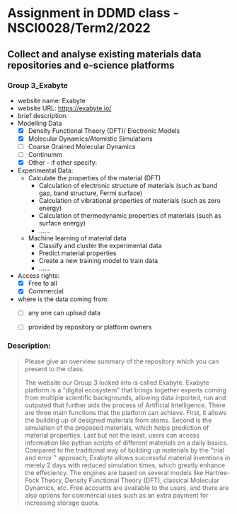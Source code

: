 # Assignment in DDMD class - NSCI0028/Term2/2022

## Collect and analyse existing materials data repositories and e-science platforms 

### Group 3_Exabyte
* website name: Exabyte
* website URL: https://exabyte.io/
* brief description: 
* Modelling Data 
  - [X] Density Functional Theory (DFT)/ Electronic Models
  - [X] Molecular Dynamics/Atomistic Simulations
  - [ ] Coarse Grained Molecular Dynamics
  - [ ] Continumm 
  - [X] Other
        - if other specify:   
* Experimental Data: 
  * Calculate the properties of the material (DFT)
    *  Calculation of electronic structure of materials (such as band gap, band structure, Fermi surface)
    *  Calculation of vibrational properties of materials (such as zero energy)
    *  Calculation of thermodynamic properties of materials (such as surface energy)
    *  ......
  * Machine learning of material data 
    *  Classify and cluster the experimental data
    *  Predict material properties
    *  Create a new training model to train data
    *  ......
* Access rights: 
  - [X] Free to all 
  - [X] Commercial 
* where is the data coming from:  
  - [ ] any one can upload data 
  - [ ] provided by repository or platform owners
 
 
 ### Description:
> Please give an overview summary of the repository which you can present to the class. 
> 
> The website our Group 3 looked into is called Exabyte. Exabyte platform is a "digital ecosystem" that brings together experts coming from multiple scientific backgrounds, allowing data inported, run and outputed that further aids the process of Artificial Intelligence. There are three main functions that the platform can achieve. First, it allows the building up of designed materials from atoms. Second is the simulation of the proposed materials, which helps prediction of material properties. Last but not the least, users can access information like python scripts of different materials on a daily basics. Compared to the traditional way of building up materials by the "trial and error " approach, Exabyte allows successful material inventions in merely 2 days with reduced simulation times, which greatly enhance the effeciency. 
> The engines are based on several models like Hartree-Fock Theory, Density Functional Theory (DFT), classical Molecular Dynamics, etc. Free accounts are available to the users, and there are also options for commercial uses such as an extra payment for increasing storage quota.





